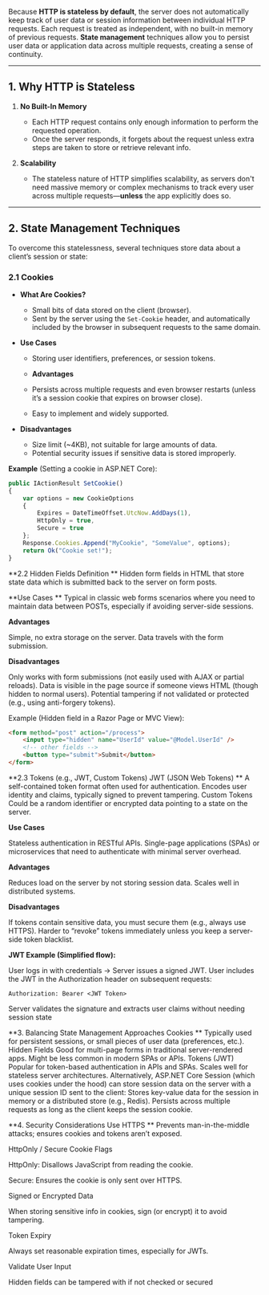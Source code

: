 Because **HTTP is stateless by default**, the server does not automatically keep track of user data or session information between individual HTTP requests. Each request is treated as independent, with no built-in memory of previous requests. **State management** techniques allow you to persist user data or application data across multiple requests, creating a sense of continuity.

---

## 1. Why HTTP is Stateless

1. **No Built-In Memory**  
   - Each HTTP request contains only enough information to perform the requested operation.  
   - Once the server responds, it forgets about the request unless extra steps are taken to store or retrieve relevant info.

2. **Scalability**  
   - The stateless nature of HTTP simplifies scalability, as servers don't need massive memory or complex mechanisms to track every user across multiple requests—**unless** the app explicitly does so.

---

## 2. State Management Techniques

To overcome this statelessness, several techniques store data about a client’s session or state:

### 2.1 Cookies

- **What Are Cookies?**  
  - Small bits of data stored on the client (browser).  
  - Sent by the server using the `Set-Cookie` header, and automatically included by the browser in subsequent requests to the same domain.

- **Use Cases**  
  - Storing user identifiers, preferences, or session tokens.

  - **Advantages**  
  - Persists across multiple requests and even browser restarts (unless it’s a session cookie that expires on browser close).  
  - Easy to implement and widely supported.

- **Disadvantages**  
  - Size limit (~4KB), not suitable for large amounts of data.  
  - Potential security issues if sensitive data is stored improperly.

**Example** (Setting a cookie in ASP.NET Core):

```typescript
public IActionResult SetCookie()
{
    var options = new CookieOptions
    {
        Expires = DateTimeOffset.UtcNow.AddDays(1),
        HttpOnly = true,
        Secure = true
    };
    Response.Cookies.Append("MyCookie", "SomeValue", options);
    return Ok("Cookie set!");
}
```

**2.2 Hidden Fields
Definition
**
Hidden form fields in HTML that store state data which is submitted back to the server on form posts.

**Use Cases
**
Typical in classic web forms scenarios where you need to maintain data between POSTs, especially if avoiding server-side sessions.

**Advantages**

Simple, no extra storage on the server.
Data travels with the form submission.

**Disadvantages**

Only works with form submissions (not easily used with AJAX or partial reloads).
Data is visible in the page source if someone views HTML (though hidden to normal users).
Potential tampering if not validated or protected (e.g., using anti-forgery tokens).

Example (Hidden field in a Razor Page or MVC View):
```html
<form method="post" action="/process">
    <input type="hidden" name="UserId" value="@Model.UserId" />
    <!-- other fields -->
    <button type="submit">Submit</button>
</form>
```

**2.3 Tokens (e.g., JWT, Custom Tokens)
JWT (JSON Web Tokens)
**
A self-contained token format often used for authentication.
Encodes user identity and claims, typically signed to prevent tampering.
Custom Tokens
Could be a random identifier or encrypted data pointing to a state on the server.

**Use Cases**

Stateless authentication in RESTful APIs.
Single-page applications (SPAs) or microservices that need to authenticate with minimal server overhead.

**Advantages**

Reduces load on the server by not storing session data.
Scales well in distributed systems.

**Disadvantages**

If tokens contain sensitive data, you must secure them (e.g., always use HTTPS).
Harder to “revoke” tokens immediately unless you keep a server-side token blacklist.

**JWT Example (Simplified flow):**

User logs in with credentials → Server issues a signed JWT.
User includes the JWT in the Authorization header on subsequent requests:

```http
Authorization: Bearer <JWT Token>
```
Server validates the signature and extracts user claims without needing session state

**3. Balancing State Management Approaches
Cookies
**
Typically used for persistent sessions, or small pieces of user data (preferences, etc.).
Hidden Fields
Good for multi-page forms in traditional server-rendered apps.
Might be less common in modern SPAs or APIs.
Tokens (JWT)
Popular for token-based authentication in APIs and SPAs.
Scales well for stateless server architectures.
Alternatively, ASP.NET Core Session (which uses cookies under the hood) can store session data on the server with a unique session ID sent to the client:
Stores key-value data for the session in memory or a distributed store (e.g., Redis).
Persists across multiple requests as long as the client keeps the session cookie.

**4. Security Considerations
Use HTTPS
**
Prevents man-in-the-middle attacks; ensures cookies and tokens aren’t exposed.

HttpOnly / Secure Cookie Flags

HttpOnly: Disallows JavaScript from reading the cookie.

Secure: Ensures the cookie is only sent over HTTPS.

Signed or Encrypted Data

When storing sensitive info in cookies, sign (or encrypt) it to avoid tampering.

Token Expiry

Always set reasonable expiration times, especially for JWTs.

Validate User Input

Hidden fields can be tampered with if not checked or secured